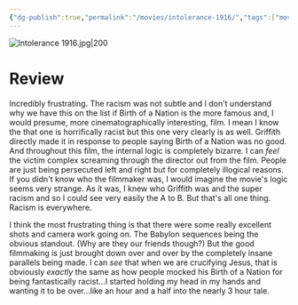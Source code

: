 ```yaml
---
{"dg-publish":true,"permalink":"/movies/intolerance-1916/","tags":["movies"],"created":"2024-01-25","updated":"2024-08-19"}
---
```



![Intolerance 1916.jpg|200](/img/user/Attachments/Intolerance%201916.jpg)

# Review

Incredibly frustrating. The racism was not subtle and I don't understand why we have this on the list if Birth of a Nation is the more famous and, I would presume, more cinematographically interesting, film. I mean I know the that one is horrifically racist but this one very clearly is as well. Griffith directly made it in response to people saying Birth of a Nation was no good. And throughout this film, the internal logic is completely bizarre. I can *feel* the victim complex screaming through the director out from the film. People are just being persecuted left and right but for completely illogical reasons. If you didn't know who the filmmaker was, I would imagine the movie's logic seems very strange. As it was, I knew who Griffith was and the super racism and so I could see very easily the A to B. But that's all one thing. Racism is everywhere.

I think the most frustrating thing is that there were some really excellent shots and camera work going on. The Babylon sequences being the obvious standout. (Why are they our friends though?) But the good filmmaking is just brought down over and over by the completely insane parallels being made. I can *see* that when we are crucifying Jesus, that is obviously *exactly* the same as how people mocked his Birth of a Nation for being fantastically racist...I started holding my head in my hands and wanting it to be over...like an hour and a half into the nearly 3 hour tale.
